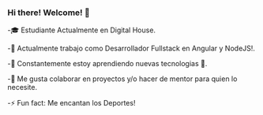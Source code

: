 ### Hi there! Welcome! 👋

-🎓 Estudiante Actualmente en Digital House.

-🔭 Actualmente trabajo como Desarrollador Fullstack en Angular y NodeJS!.

-🌱 Constantemente estoy aprendiendo nuevas tecnologias 🤣.

-👯 Me gusta colaborar en proyectos y/o hacer de mentor para quien lo necesite.

-⚡ Fun fact: Me encantan los Deportes!
